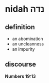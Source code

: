 # nidah נדה

## definition

- an abomination
- an uncleanness
- an impurity

## discourse

**Numbers 19:13**